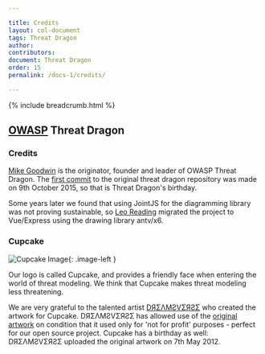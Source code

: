 ```yaml
---

title: Credits
layout: col-document
tags: Threat Dragon
author:
contributors:
document: Threat Dragon
order: 15
permalink: /docs-1/credits/

---
```


{% include breadcrumb.html %}
<style type="text/css">
.image-left {
  display: block;
  margin-left: auto;
  margin-right: auto;
  float: left;
}
</style>

## [OWASP](https://www.owasp.org) Threat Dragon

### Credits

[Mike Goodwin](mailto:mike.goodwin@owasp.org) is the originator, founder and leader of OWASP Threat Dragon.
The [first commit](https://github.com/mike-goodwin/owasp-threat-dragon/commit/942bdff78191ef0eae40f7610b8397739749d8b8)
to the original threat dragon repository was made on 9th October 2015, so that is Threat Dragon's birthday.

Some years later we found that using JointJS for the diagramming library was not proving sustainable,
so [Leo Reading](mailto:leo.reading@owasp.org) migrated the project to Vue/Express using the drawing library antv/x6.

### Cupcake

![Cupcake Image](/assets/images/threatdragonx128.png){: .image-left }

Our logo is called Cupcake, and provides a friendly face when entering the world of threat modeling.
We think that Cupcake makes threat modeling less threatening.

We are very grateful to the talented artist [DЯΣΛMƧVΣЯƧΣ](https://linktr.ee/dreamsverse) who created the artwork for Cupcake.
DЯΣΛMƧVΣЯƧΣ has allowed use of the [original artwork](https://www.deviantart.com/thelonelyqueen/art/HW-Lil-Baby-Dragon-Lineart-300502156)
on condition that it used only for 'not for profit' purposes - perfect for our open source project.
Cupcake has a birthday as well: DЯΣΛMƧVΣЯƧΣ uploaded the original artwork on 7th May 2012.
